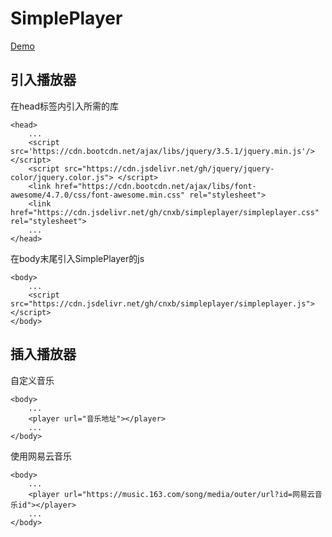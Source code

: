 # SimplePlayer
[Demo](https://player.cogito.ga/)
## 引入播放器
在head标签内引入所需的库
```
<head>
    ...
    <script src='https://cdn.bootcdn.net/ajax/libs/jquery/3.5.1/jquery.min.js'/></script>
    <script src="https://cdn.jsdelivr.net/gh/jquery/jquery-color/jquery.color.js"> </script>
    <link href="https://cdn.bootcdn.net/ajax/libs/font-awesome/4.7.0/css/font-awesome.min.css" rel="stylesheet">
    <link href="https://cdn.jsdelivr.net/gh/cnxb/simpleplayer/simpleplayer.css" rel="stylesheet">
    ...
</head>
```
在body末尾引入SimplePlayer的js
```
<body>
    ...
    <script src="https://cdn.jsdelivr.net/gh/cnxb/simpleplayer/simpleplayer.js"></script>
</body>
```
## 插入播放器
自定义音乐
```
<body>
    ...
    <player url="音乐地址"></player>
    ...
</body>
```
使用网易云音乐
```
<body>
    ...
    <player url="https://music.163.com/song/media/outer/url?id=网易云音乐id"></player>
    ...
</body>
```
